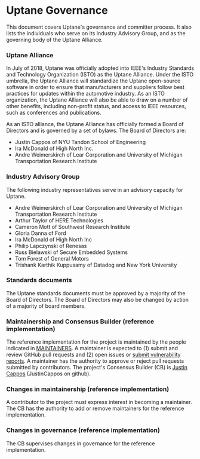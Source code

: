 # Uptane Governance
This document covers Uptane's governance and committer process. It also
lists the individuals who serve on its Industry Advisory Group, and as the
governing body of the Uptane Alliance.

### Uptane Alliance

In July of 2018, Uptane was officially adopted into IEEE's Industry Standards
and Technology Organization (ISTO) as the Uptane Alliance. Under the ISTO umbrella,
the Uptane Alliance will standardize the
Uptane open-source software in order to ensure that manufacturers and suppliers
follow best practices for updates within the automotive industry. As an ISTO
organization, the Uptane Alliance will also be able to draw on a number of other
benefits, including non-profit status, and access to IEEE resources, such as conferences
and publications.

As an ISTO alliance, the Uptane Alliance has officially formed a Board of Directors and
is governed by a set of bylaws. The Board of Directors are:

* Justin Cappos of NYU Tandon School of Engineering
* Ira McDonald of High North Inc.
* Andre Weimerskirch of Lear Corporation and University of Michigan
Transportation Research Institute

### Industry Advisory Group

The following industry representatives serve in an advisory capacity for Uptane.

* Andre Weimerskirch of Lear Corporation and University of Michigan Transportation Research Institute
* Arthur Taylor of HERE Technologies
* Cameron Mott of Southwest Research Institute
* Gloria Danna of Ford
* Ira McDonald of High North Inc
* Philip Lapczynski of Renesas
* Russ Bielawski of Secure Embedded Systems
* Tom Forest of General Motors
* Trishank Karthik Kuppusamy of Datadog and New York University

### Standards documents

The Uptane standards documents must be approved by a majority of the
Board of Directors. The Board of Directors may also be changed by
action of a majority of board members.

### Maintainership and Consensus Builder (reference implementation)

The reference implementation for the project is maintained by the people
indicated in
[MAINTAINERS](MAINTAINERS.txt).  A maintainer is expected to (1) submit and
review GitHub pull requests and (2) open issues or [submit vulnerability
reports](https://github.com/theupdateframework/tuf#security-issues-and-bugs).
A maintainer has the authority to approve or reject pull requests submitted by
contributors.  The project's Consensus Builder (CB) is
[Justin Cappos](jcappos@nyu.edu) (JustinCappos on github).

### Changes in maintainership (reference implementation)

A contributor to the project must express interest in becoming a maintainer.
The CB has the authority to add or remove maintainers for the reference
implementation.

### Changes in governance (reference implementation)

The CB supervises changes in governance for the reference implementation.
